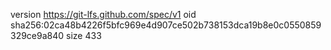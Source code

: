 version https://git-lfs.github.com/spec/v1
oid sha256:02ca48b4226f5bfc969e4d907ce502b738153dca19b8e0c0550859329ce9a840
size 433
